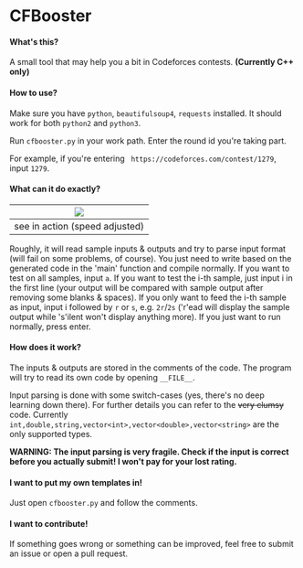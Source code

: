 # CFBooster

#### What's this?

A small tool that may help you a bit in Codeforces contests. **(Currently C++ only)**

#### How to use?

Make sure you have `python`, `beautifulsoup4`, `requests` installed. It should work for both `python2` and `python3`.

Run `cfbooster.py` in your work path. Enter the round id you're taking part.

For example, if you're entering ` https://codeforces.com/contest/1279`, input `1279`.

#### What can it do exactly?

|![](https://raw.githubusercontent.com/fjzzq2002/CFBooster/master/sample.gif) |
| ---- |
|see in action (speed adjusted)|

Roughly, it will read sample inputs & outputs and try to parse input format (will fail on some problems, of course). You just need to write based on the generated code in the 'main' function and compile normally. If you want to test on all samples, input `a`. If you want to test the i-th sample, just input i in the first line (your output will be compared with sample output after removing some blanks & spaces). If you only want to feed the i-th sample as input, input i followed by `r` or `s`, e.g. `2r`/`2s` ('r'ead will display the sample output while 's'ilent won't display anything more). If you just want to run normally, press enter.

#### How does it work?

The inputs & outputs are stored in the comments of the code. The program will try to read its own code by opening `__FILE__`.

Input parsing is done with some switch-cases (yes, there's no deep learning down there). For further details you can refer to the ~~very clumsy~~ code. Currently `int,double,string,vector<int>,vector<double>,vector<string>` are the only supported types.

**WARNING: The input parsing is very fragile. Check if the input is correct before you actually submit! I won't pay for your lost rating.**

#### I want to put my own templates in!

Just open `cfbooster.py` and follow the comments.

#### I want to contribute!

If something goes wrong or something can be improved, feel free to submit an issue or open a pull request.